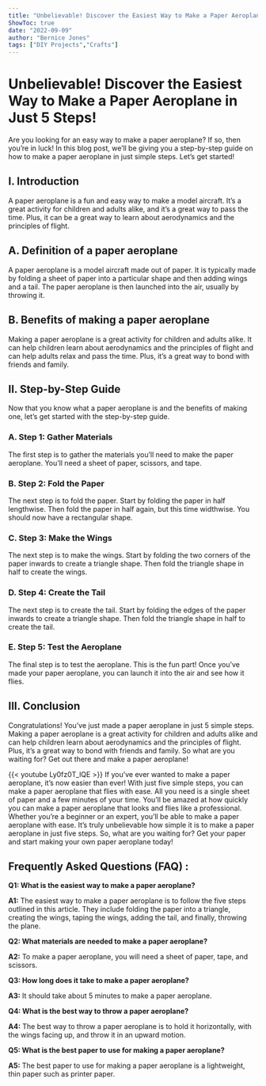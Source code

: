 ```yaml
---
title: "Unbelievable! Discover the Easiest Way to Make a Paper Aeroplane in Just 5 Steps!"
ShowToc: true 
date: "2022-09-09"
author: "Bernice Jones" 
tags: ["DIY Projects","Crafts"]
---
```

# Unbelievable! Discover the Easiest Way to Make a Paper Aeroplane in Just 5 Steps!

Are you looking for an easy way to make a paper aeroplane? If so, then you’re in luck! In this blog post, we’ll be giving you a step-by-step guide on how to make a paper aeroplane in just  simple steps. Let’s get started!

## I. Introduction

A paper aeroplane is a fun and easy way to make a model aircraft. It’s a great activity for children and adults alike, and it’s a great way to pass the time. Plus, it can be a great way to learn about aerodynamics and the principles of flight.

## A. Definition of a paper aeroplane

A paper aeroplane is a model aircraft made out of paper. It is typically made by folding a sheet of paper into a particular shape and then adding wings and a tail. The paper aeroplane is then launched into the air, usually by throwing it.

## B. Benefits of making a paper aeroplane

Making a paper aeroplane is a great activity for children and adults alike. It can help children learn about aerodynamics and the principles of flight and can help adults relax and pass the time. Plus, it’s a great way to bond with friends and family.

## II. Step-by-Step Guide

Now that you know what a paper aeroplane is and the benefits of making one, let’s get started with the step-by-step guide. 

### A. Step 1: Gather Materials

The first step is to gather the materials you’ll need to make the paper aeroplane. You’ll need a sheet of paper, scissors, and tape. 

### B. Step 2: Fold the Paper

The next step is to fold the paper. Start by folding the paper in half lengthwise. Then fold the paper in half again, but this time widthwise. You should now have a rectangular shape.

### C. Step 3: Make the Wings

The next step is to make the wings. Start by folding the two corners of the paper inwards to create a triangle shape. Then fold the triangle shape in half to create the wings.

### D. Step 4: Create the Tail

The next step is to create the tail. Start by folding the edges of the paper inwards to create a triangle shape. Then fold the triangle shape in half to create the tail.

### E. Step 5: Test the Aeroplane

The final step is to test the aeroplane. This is the fun part! Once you’ve made your paper aeroplane, you can launch it into the air and see how it flies.

## III. Conclusion

Congratulations! You’ve just made a paper aeroplane in just 5 simple steps. Making a paper aeroplane is a great activity for children and adults alike and can help children learn about aerodynamics and the principles of flight. Plus, it’s a great way to bond with friends and family. So what are you waiting for? Get out there and make a paper aeroplane!

{{< youtube Ly0fz0T_lQE >}} 
If you’ve ever wanted to make a paper aeroplane, it’s now easier than ever! With just five simple steps, you can make a paper aeroplane that flies with ease. All you need is a single sheet of paper and a few minutes of your time. You’ll be amazed at how quickly you can make a paper aeroplane that looks and flies like a professional. Whether you’re a beginner or an expert, you’ll be able to make a paper aeroplane with ease. It’s truly unbelievable how simple it is to make a paper aeroplane in just five steps. So, what are you waiting for? Get your paper and start making your own paper aeroplane today!

## Frequently Asked Questions (FAQ) :
**Q1: What is the easiest way to make a paper aeroplane?**

**A1:** The easiest way to make a paper aeroplane is to follow the five steps outlined in this article. They include folding the paper into a triangle, creating the wings, taping the wings, adding the tail, and finally, throwing the plane.

**Q2: What materials are needed to make a paper aeroplane?**

**A2:** To make a paper aeroplane, you will need a sheet of paper, tape, and scissors. 

**Q3: How long does it take to make a paper aeroplane?**

**A3:** It should take about 5 minutes to make a paper aeroplane. 

**Q4: What is the best way to throw a paper aeroplane?**

**A4:** The best way to throw a paper aeroplane is to hold it horizontally, with the wings facing up, and throw it in an upward motion. 

**Q5: What is the best paper to use for making a paper aeroplane?**

**A5:** The best paper to use for making a paper aeroplane is a lightweight, thin paper such as printer paper.






